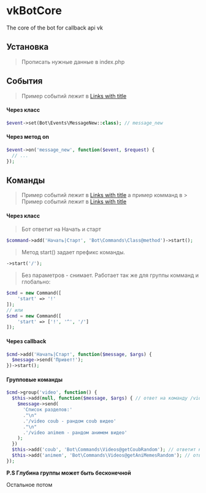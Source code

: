 # vkBotCore
The core of the bot for callback api vk

## Установка
> Прописать нужные данные в index.php

## События
> Пример событий лежит в [Links with title](https://github.com/Laravelka/vkBotCore/blob/master/Bot/Events/ "**Bot/Events**")

#### Через класс
```php
$event->set(Bot\Events\MessageNew::class); // message_new
```
#### Через метод on
```php
$event->on('message_new', function($event, $request) {
  // ...
});
```

## Команды

> Пример событий лежит в [Links with title](https://github.com/Laravelka/vkBotCore/blob/master/Bot/Events/ "**Bot/Events**") а пример комманд в > Пример событий лежит в [Links with title](https://github.com/Laravelka/vkBotCore/blob/master/Bot/Commands/ "**Bot/Commands**")

#### Через класс
> Бот ответит на Начать и старт

```php
$command->add('Начать|Старт', 'Bot\Commands\Class@method')->start(); 
```

> Метод start() задает префикс команды.

```php
->start('/');
```
> Без параметров - снимает.
> Работает так же для группы комманд и глобально:

```php
$cmd = new Command([
	'start' => '!'
]);
// или
$cmd = new Command([
	'start' => ['!', '^', '/']
]);
```

#### Через callback
```php
$cmd->add('Начать|Старт', function($message, $args) {
  $message->send('Привет!');
})->start();
```

#### Групповые команды
```php
$cmd->group('video', function() {
  $this->add(null, function($message, $args) { // ответ на команду /video
    $message->send(
      'Список разделов:'
      ."\n"
      .'/video coub - рандом coub видео'
      ."\n"
      .'/video animem - рандом анимем видео'
    );
  })
  $this->add('coub', 'Bot\Commands\Videos@getCoubRandom'); // ответит на /video coub
  $this->add('animem', 'Bot\Commands\Videos@getAniMemesRandom'); // ответит на /video animem
});
```

**P.S Глубина группы может быть бесконечной**

Остальное потом
